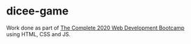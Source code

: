 # dicee-game

Work done as part of [The Complete 2020 Web Development Bootcamp](https://www.udemy.com/course/the-complete-web-development-bootcamp/) using HTML, CSS and JS.
